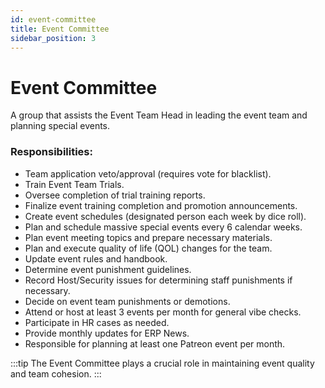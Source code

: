 ```yaml
---
id: event-committee
title: Event Committee
sidebar_position: 3
---
```


# Event Committee

A group that assists the Event Team Head in leading the event team and planning special events.

### Responsibilities:

- Team application veto/approval (requires vote for blacklist).
- Train Event Team Trials.
- Oversee completion of trial training reports.
- Finalize event training completion and promotion announcements.
- Create event schedules (designated person each week by dice roll).
- Plan and schedule massive special events every 6 calendar weeks.
- Plan event meeting topics and prepare necessary materials.
- Plan and execute quality of life (QOL) changes for the team.
- Update event rules and handbook.
- Determine event punishment guidelines.
- Record Host/Security issues for determining staff punishments if necessary.
- Decide on event team punishments or demotions.
- Attend or host at least 3 events per month for general vibe checks.
- Participate in HR cases as needed.
- Provide monthly updates for ERP News.
- Responsible for planning at least one Patreon event per month.

:::tip
The Event Committee plays a crucial role in maintaining event quality and team cohesion.
:::
